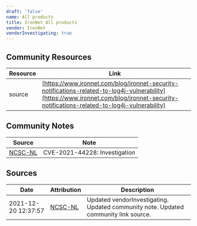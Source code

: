 ```yaml
---
draft: 'false'
name: All products
title: IronNet All products
vendor: IronNet
vendorInvestigating: true
---
```



## Community Resources
| Resource | Link |
| --- | --- |
| source | [https://www.ironnet.com/blog/ironnet-security-notifications-related-to-log4j-vulnerability](https://www.ironnet.com/blog/ironnet-security-notifications-related-to-log4j-vulnerability) |

## Community Notes
| Source | Note |
| --- | --- |
| [NCSC-NL](https://github.com/NCSC-NL/log4shell/blob/main/software/README.md) | CVE-2021-44228: Investigation </ul> |

## Sources
| Date | Attribution | Description |
| --- | --- | --- |
| 2021-12-20 12:37:57 | [NCSC-NL](https://github.com/NCSC-NL/log4shell/blob/main/software/README.md) | Updated vendorInvestigating. Updated community note. Updated community link source.  |
